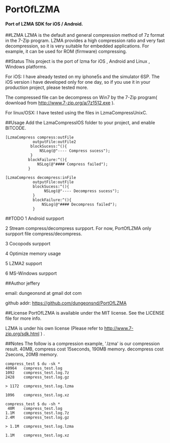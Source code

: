# PortOfLZMA
#### Port of LZMA SDK for iOS / Android.



##LZMA
LZMA is the default and general compression method of 7z format in the 7-Zip program. LZMA provides a high compression ratio and very fast decompression, so it is very suitable for embedded applications. For example, it can be used for ROM (firmware) compressing.


##Status
This project is the port of lzma for iOS , Android and Linux , Windows  platforms.

For iOS:
I have already tested on my iphone5s and the simulator 6SP. The iOS version i have developed only for one day, so if you use it in your production project, please tested more.

The compressed file can be decompress on Win7 by the 7-Zip program( download from http://www.7-zip.org/a/7z1512.exe ).

For linux/OSX:
I have tested using the files in LzmaCompressUnixC.


##Usage
Add the LzmaCompressIOS folder to your project, and enable BITCODE.

```
[LzmaCompress compress:outFile
            outputFile:outFile2
           blockSucess:^(){
               NSLog(@"---- Compress sucess");
           }
          blockFailure:^(){
              NSLog(@"#### Compress failed");
          }

[LzmaCompress decompress:inFile
            outputFile:outFile
            blockSucess:^(){
                 NSLog(@"---- Decompress sucess");
            }
            blockFailure:^(){
                NSLog(@"#### Decompress failed");
            }
```


##TODO
1 Android surpport

2 Stream compress/decompress surpport.       For now,  PortOfLZMA only surpport file compress/decompress.

3 Cocopods surpport

4 Optimize memory usage
 
5 LZMA2 support
 
6 MS-Windows surpport


##Author
jeffery

email:
dungeonsnd at gmail dot com

github addr:
https://github.com/dungeonsnd/PortOfLZMA


##License
PortOfLZMA is available under the MIT license. See the LICENSE file for more info. 

LZMA is under his own license (Please refer to http://www.7-zip.org/sdk.html ) .


##Notes
The follow is a compression example,  '.lzma' is our compression result.
40MB, compress cost 15seconds, 190MB memory. decompress cost 2secons, 20MB memory.
```
compress_test $ du -sk *
40964   compress_test.log
1092    compress_test.log.7z
2428    compress_test.log.gz

> 1172  compress_test.log.lzma

1096    compress_test.log.xz

compress_test $ du -sh *
 40M    compress_test.log
1.1M    compress_test.log.7z
2.4M    compress_test.log.gz

> 1.1M  compress_test.log.lzma

1.1M    compress_test.log.xz
```


